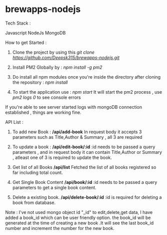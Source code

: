 # brewapps-nodejs

Tech Stack :

Javascript
NodeJs
MongoDB

How to get Started :

1. Clone the project by using this
   _git clone https://github.com/Deepsk315/brewapps-nodejs.git_

2. Install PM2 Globally by :
   _npm install -g pm2_

3. Do install all npm modules once you're inside the directory after cloning the repository :
   _npm install_

4. To start the application use :
   _npm start_
   It will start the pm2 process , use _pm2 logs 0_ to see console errors

If you're able to see server started logs with mongoDB connection established , things are working fine.

API List :

1. To add new Book :
   **/api/add-book**
   In request body it accepts 3 parameters such as Title,Author & Summary , all 3 are required

2. To update a book :
   **/api/edit-book/:id**
   :id needs to be passed a query parameters , and in request body it can contain Title,Author or Summary , atleast one of 3 is required to update the book.

3. Get list of all Books
   **/api/list**
   Fetched the list of all books registered so far including total count.

4. Get Single Book Content
   **/api/book/:id**
   :id needs to be passed a query parameters to get a single book content.

5. Delete a existing book.
   **/api/delete-book/:id**
   :id is required for deleting a book from database.

Note : I've not used mongo object id "\_id" to edit,delete,get data, I have added a book_id which can be user friendly option. the book_id will be generated at the time of creating a new book .It will see the last book_id number and increment the number for the new book.
